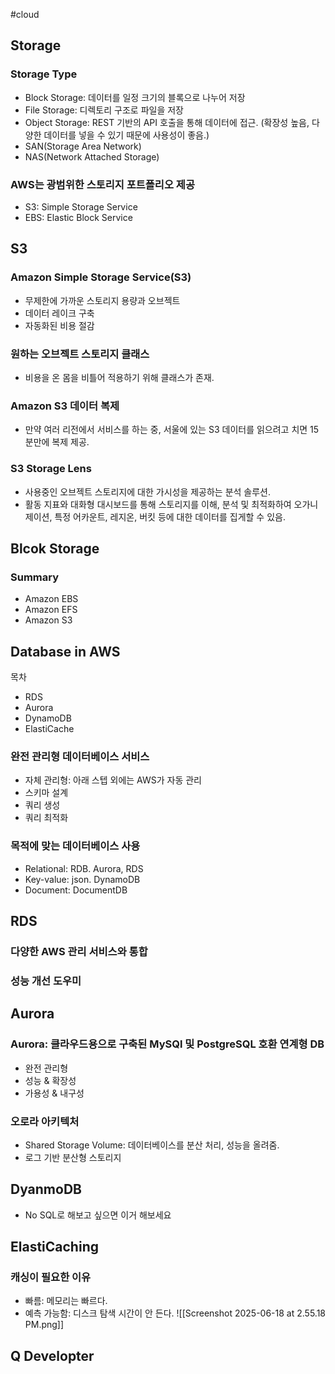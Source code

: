 #cloud
## Storage
### Storage Type
- Block Storage: 데이터를 일정 크기의 블록으로 나누어 저장
- File Storage: 디렉토리 구조로 파일을 저장
- Object Storage: REST 기반의 API 호출을 통해 데이터에 접근. (확장성 높음, 다양한 데이터를 넣을 수 있기 때문에 사용성이 좋음.)
- SAN(Storage Area Network)
- NAS(Network Attached Storage)
### AWS는 광범위한 스토리지 포트폴리오 제공
- S3: Simple Storage Service
- EBS: Elastic Block Service
## S3
### Amazon Simple Storage Service(S3)
- 무제한에 가까운 스토리지 용량과 오브젝트
- 데이터 레이크 구축
- 자동화된 비용 절감
### 원하는 오브젝트 스토리지 클래스
 - 비용을 온 몸을 비틀어 적용하기 위해 클래스가 존재.
### Amazon S3 데이터 복제
- 만약 여러 리전에서 서비스를 하는 중, 서울에 있는 S3 데이터를 읽으려고 치면 15분만에 복제 제공.
### S3 Storage Lens
- 사용중인 오브젝트 스토리지에 대한 가시성을 제공하는 분석 솔루션.
- 활동 지표와 대화형 대시보드를 통해 스토리지를 이해, 분석 및 최적화하여 오가니제이션, 특정 어카운트, 레지온, 버킷 등에 대한 데이터를 집게할 수 있음.
## Blcok Storage
### Summary
- Amazon EBS 
- Amazon EFS
- Amazon S3

## Database in AWS
목차
- RDS
- Aurora
- DynamoDB
- ElastiCache
### 완전 관리형 데이터베이스 서비스
- 자체 관리형: 아래 스텝 외에는 AWS가 자동 관리
- 스키마 설계
- 쿼리 생성
- 쿼리 최적화
### 목적에 맞는 데이터베이스 사용
- Relational: RDB. Aurora, RDS
- Key-value: json. DynamoDB
- Document: DocumentDB
## RDS
### 다양한 AWS 관리 서비스와 통합
### 성능 개선 도우미
## Aurora
### Aurora: 클라우드용으로 구축된 MySQl 및 PostgreSQL 호환 연계형 DB
- 완전 관리형
- 성능 & 확장성
- 가용성  & 내구성
### 오로라 아키텍처
- Shared Storage Volume: 데이터베이스를 분산 처리, 성능을 올려줌.
- 로그 기반 분산형 스토리지
## DyanmoDB
- No SQL로 해보고 싶으면 이거 해보세요

## ElastiCaching
### 캐싱이 필요한 이유
- 빠름: 메모리는 빠르다.
- 예측 가능함: 디스크 탐색 시간이 안 든다.
![[Screenshot 2025-06-18 at 2.55.18 PM.png]]

## Q Developter
###
